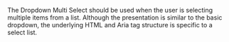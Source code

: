 The Dropdown Multi Select should be used when the user is selecting multiple items from a list. Although the presentation is similar to the basic dropdown, the underlying HTML and Aria tag structure is specific to a select list.